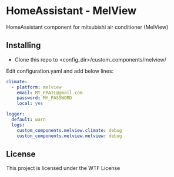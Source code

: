 # HomeAssistant - MelView

HomeAssistant component for mitsubishi air conditioner (MelView)

## Installing

- Clone this repo to <config_dir>/custom_components/melview/

Edit configuration.yaml and add below lines:

``` yaml
climate:
  - platform: melview
    email: MY_EMAIL@gmail.com
    password: MY_PASSWORD
    local: yes

logger:
  default: warn
  logs:
    custom_components.melview.climate: debug
    custon_components.melview.melview: debug
```

## License

This project is licensed under the WTF License
